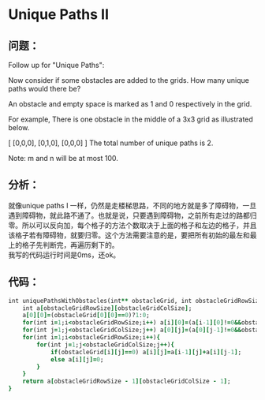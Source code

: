 # Unique Paths II
## 问题：
Follow up for "Unique Paths":

Now consider if some obstacles are added to the grids. How many unique paths would there be?

An obstacle and empty space is marked as 1 and 0 respectively in the grid.

For example,
There is one obstacle in the middle of a 3x3 grid as illustrated below.

[
  [0,0,0],
  [0,1,0],
  [0,0,0]
]
The total number of unique paths is 2.

Note: m and n will be at most 100.
## 分析：
就像unique paths I 一样，仍然是走楼梯思路，不同的地方就是多了障碍物，一旦遇到障碍物，就此路不通了。也就是说，只要遇到障碍物，之前所有走过的路都归零。所以可以反向加，每个格子的方法个数取决于上面的格子和左边的格子，并且该格子若有障碍物，就要归零。这个方法需要注意的是，要把所有初始的最左和最上的格子先判断完，再遍历剩下的。</br>
我写的代码运行时间是0ms，还ok。</br>
## 代码：
```ruby
int uniquePathsWithObstacles(int** obstacleGrid, int obstacleGridRowSize, int obstacleGridColSize) {
    int a[obstacleGridRowSize][obstacleGridColSize];    
    a[0][0]=(obstacleGrid[0][0]==0)?1:0;    
    for(int i=1;i<obstacleGridRowSize;i++) a[i][0]=(a[i-1][0]!=0&&obstacleGrid[i][0]==0)?1:0;    
    for(int j=1;j<obstacleGridColSize;j++) a[0][j]=(a[0][j-1]!=0&&obstacleGrid[0][j]==0)?1:0; 
    for(int i=1;i<obstacleGridRowSize;i++){    
        for(int j=1;j<obstacleGridColSize;j++){    
            if(obstacleGrid[i][j]==0) a[i][j]=a[i-1][j]+a[i][j-1];
            else a[i][j]=0;    
        }    
    }    
    return a[obstacleGridRowSize - 1][obstacleGridColSize - 1];    
}
